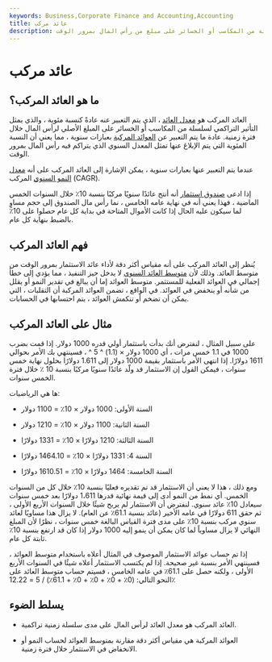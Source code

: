 ```yaml
---
keywords: Business,Corporate Finance and Accounting,Accounting
title: عائد مركب
description: العائد المركب هو معدل العائد الذي يمثل التأثير التراكمي لسلسلة من المكاسب أو الخسائر على مبلغ من رأس المال بمرور الوقت.
---
```


# عائد مركب
## ما هو العائد المركب؟

العائد المركب هو [معدل العائد](/rateofreturn) ، الذي يتم التعبير عنه عادةً كنسبة مئوية ، والذي يمثل التأثير التراكمي لسلسلة من المكاسب أو الخسائر على المبلغ الأصلي لرأس المال خلال فترة زمنية. عادة ما يتم التعبير عن [العوائد المركبة](/compounding) بعبارات سنوية ، مما يعني أن النسبة المئوية التي يتم الإبلاغ عنها تمثل المعدل السنوي الذي يتراكم فيه رأس المال بمرور الوقت.

عندما يتم التعبير عنها بعبارات سنوية ، يمكن الإشارة إلى العائد المركب على أنه [معدل النمو السنوي](/cagr) المركب (CAGR).

إذا ادعى [صندوق استثمار](/investment-fund) أنه أنتج عائدًا سنويًا مركبًا بنسبة 10٪ خلال السنوات الخمس الماضية ، فهذا يعني أنه في نهاية عامه الخامس ، نما رأس مال الصندوق إلى حجم مساوٍ لما سيكون عليه الحال إذا كانت الأموال المتاحة في بداية كل عام حصلوا على 10٪ بالضبط بنهاية كل عام.

## فهم العائد المركب

يُنظر إلى العائد المركب على أنه مقياس أكثر دقة لأداء عائد الاستثمار بمرور الوقت من متوسط العائد. وذلك لأن [متوسط العائد السنوي](/aar) لا يدخل حيز التنفيذ ، مما يؤدي إلى خطأ إجمالي في العوائد الفعلية للمستثمر. متوسط العوائد إما أن يبالغ في تقدير النمو أو يقلل من شأنه أو ينخفض في العوائد. في الواقع ، تضمن العوائد المركبة أن التقلبات ، التي يمكن أن تضخم أو تنكمش العوائد ، يتم احتسابها في الحسابات.

## مثال على العائد المركب

على سبيل المثال ، لنفترض أنك بدأت باستثمار أولي قدره 1000 دولار. إذا قمت بضرب 1000 في 1.1 خمس مرات ، أي 1000 دولار × (1.1) ^ 5 ^ ، فسينتهي بك الأمر بحوالي 1611 دولارًا. إذا انتهى الأمر باستثمار بقيمة 1000 دولار إلى 1.611 دولارًا بحلول نهاية خمس سنوات ، فيمكن القول إن الاستثمار قد ولّد عائدًا سنويًا مركبًا بنسبة 10 ٪ خلال فترة الخمس سنوات.

ها هي الرياضيات:

- السنة الأولى: 1000 دولار × 10٪ = 1100 دولار

- السنة الثانية: 1100 دولار × 10٪ = 1210 دولار

- السنة الثالثة: 1210 دولارًا × 10٪ = 1331 دولارًا

- السنة 4: 1331 دولارًا × 10٪ = 1464.10 دولارًا

- السنة الخامسة: 1464 دولارًا × 10٪ = 1610.51 دولارًا

ومع ذلك ، هذا لا يعني أن الاستثمار قد تم تقديره فعليًا بنسبة 10٪ خلال كل من السنوات الخمس. أي نمط من النمو أدى إلى قيمة نهائية قدرها 1،611 دولارًا بعد خمس سنوات سيعادل 10٪ عائد سنوي. لنفترض أن الاستثمار لم يربح شيئًا خلال السنوات الأربع الأولى ، ثم حقق 611 دولارًا في عامه الأخير (عائد بنسبة 61.1٪ عن العام). لا يزال هذا مساويًا لعائد سنوي مركب بنسبة 10٪ على مدى فترة القياس البالغة خمس سنوات ، نظرًا لأن المبلغ النهائي لا يزال مساوياً لما كان يمكن أن ينمو إليه 1000 دولار إذا كان قد ارتفع بنسبة 10٪ ثابتة كل عام.

إذا تم حساب عوائد الاستثمار الموصوف في المثال أعلاه باستخدام متوسط العوائد ، فسينتهي الأمر بنسبة غير صحيحة. إذا لم يكتسب الاستثمار أعلاه شيئًا في السنوات الأربع الأولى ، ولكنه حصل على 61.1٪ في عامه الخامس ، فسيتم حساب متوسط العائد على النحو التالي: (0٪ + 0٪ + 0٪ + 0٪ + 61.1٪) / 5 = 12.22٪

## يسلط الضوء

- العائد المركب هو معدل العائد لرأس المال على مدى سلسلة زمنية تراكمية.

- العوائد المركبة هي مقياس أكثر دقة مقارنة بمتوسط العوائد لحساب النمو أو الانخفاض في الاستثمار خلال فترة زمنية.

